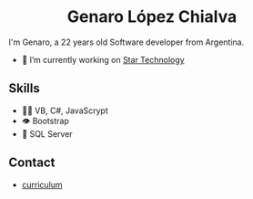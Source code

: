 

<!--
**GenLC/GenLC** is a ✨ _special_ ✨ repository because its `README.md` (this file) appears on your GitHub profile.
# El encabezado más largo
Here are some ideas to get you started:

- 🔭 I’m currently working on ...
- 🌱 I’m currently learning ...
- 👯 I’m looking to collaborate on ...
- 🤔 I’m looking for help with ...
- 💬 Ask me about ...
- 📫 How to reach me: ...
- 😄 Pronouns: ...
- ⚡ Fun fact: ...
-->
<h1 align="center">
  <!--<img src="https://raw.githubusercontent.com/martonlederer/martonlederer/master/name.svg" alt="Marton Lederer" />-->
  Genaro López Chialva
</h1>


I'm Genaro, a 22 years old Software developer from Argentina.

- 🔭 I’m currently working on [Star Technology](startechnology.com.ar) 

## Skills
- 👨‍💻 VB, C#, JavaScrypt
- 👁️ Bootstrap
- 💽 SQL Server

## Contact
- [curriculum](https://genlc.github.io/me/)

